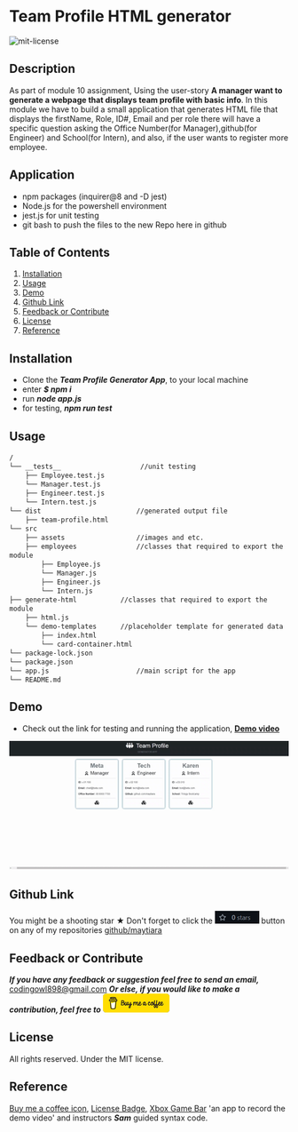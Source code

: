 # Team Profile HTML generator
![mit-license](https://img.shields.io/badge/license-MIT-yellowgreen)

## Description
As part of module 10 assignment, Using the user-story **A manager want to generate a webpage that displays team profile with basic info**.
In this module we have to build a small application that generates HTML file that displays the firstName, Role, ID#, Email and per role there will have a specific question asking the Office Number(for Manager),github(for Engineer) and School(for Intern), and also, if the user wants to register more employee.

## Application
- npm packages (inquirer@8 and -D jest)
- Node.js for the powershell environment
- jest.js for unit testing
- git bash to push the files to the new Repo here in github

## Table of Contents
1. [Installation](#installation)
2. [Usage](#usage)
3. [Demo](#demo)
3. [Github Link](#github-link)
4. [Feedback or Contribute](#feedback-or-contribute)
5. [License](#license)
6. [Reference](#reference)

## Installation
* Clone the ***Team Profile Generator App***, to your local machine
* enter ***$ npm i***
* run ***node app.js***
* for testing, ***npm run test***

## Usage

```
/
└── __tests__                    //unit testing
    ├── Employee.test.js
    └── Manager.test.js
    ├── Engineer.test.js
    └── Intern.test.js
└── dist                        //generated output file
    ├── team-profile.html
└── src
    ├── assets                  //images and etc.
    ├── employees               //classes that required to export the module     
        ├── Employee.js
        └── Manager.js
        ├── Engineer.js
        └── Intern.js
├── generate-html           //classes that required to export the module     
    ├── html.js
    └── demo-templates      //placeholder template for generated data
        ├── index.html
        └── card-container.html
└── package-lock.json
└── package.json
└── app.js                      //main script for the app
└── README.md
```

## Demo
* Check out the link for testing and running the application, [**Demo video**](https://vimeo.com/734123626)

![Generated, Team Profile html for demo](src/assets/generated-team-profile-app.gif)

## Github Link
You might be a shooting star &#9733; Don't forget to click the ![star-button](src/assets/star-btn.png) button on any of my repositories [github/maytiara](https://github.com/maytiara)

## Feedback or Contribute
***If you have any feedback or suggestion feel free to send an email,*** codingowl898@gmail.com
***Or else, if you would like to make a contribution, feel free to*** ![buy-me-a-coffee](src/assets/buy-me-a-coffee_opt.png) 

## License
All rights reserved. Under the MIT license.

## Reference
[Buy me a coffee icon](https://www.buymeacoffee.com/downloads), [License Badge](https://shields.io/), [Xbox Game Bar](https://apps.microsoft.com/store/detail/xbox-game-bar/9NZKPSTSNW4P?hl=en-au&gl=AU) 'an app to record the demo video' and instructors ***Sam*** guided syntax code.

